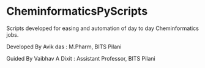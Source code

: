 # CheminformaticsPyScripts
Scripts developed for easing and automation of day to day Cheminformatics jobs.

Developed By
Avik das : M.Pharm, BITS Pilani

Guided By
Vaibhav A Dixit : Assistant Professor, BITS Pilani
